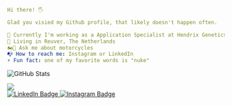 ```yaml
Hi there! 🖐️

Glad you visied my Github profile, that likely doesn't happen often.

💼 Currently I'm working as a Application Specialist at Hendrix Genetics in Boxmeer
📍 Living in Reuver, The Netherlands
🏍️💨 Ask me about motorcycles
📭 How to reach me: Instagram or LinkedIn
⚡ Fun fact: one of my favorite words is "nuke"
```

![GitHub Stats](https://github-readme-stats.vercel.app/api?username=timorovers&show_icons=true&theme=radical)

<img src="https://github-readme-stats.vercel.app/api/top-langs?username=timorovers&layout=compact"/>

<div id="badges">
  <a href="https://linkedin.com/in/timorovers">
    <img src="https://img.shields.io/badge/LinkedIn-blue?style=for-the-badge&logo=linkedin&logoColor=white" alt="LinkedIn Badge"/>
  </a>
  <a href="https://instagram.com/timorovers">
    <img src="https://img.shields.io/badge/Instagram-purple?style=for-the-badge&logo=Instagram&logoColor=white" alt="Instagram Badge"/>
  </a>
